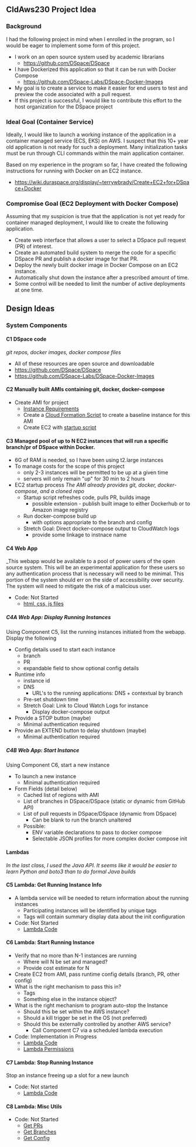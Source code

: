 ## CldAws230 Project Idea

### Background

I had the following project in mind when I enrolled in the program, so I would be eager to implement some form of this project.

- I work on an open source system used by academic librarians
  - https://github.com/DSpace/DSpace
- I have Dockerized this application so that it can be run with Docker Compose
  - https://github.com/DSpace-Labs/DSpace-Docker-Images
- My goal is to create a service to make it easier for end users to test and preview the code associated with a pull request.
- If this project is successful, I would like to contribute this effort to the host organization for the DSpace project

### Ideal Goal (Container Service)

Ideally, I would like to launch a working instance of the application in a container managed service (ECS, EKS) on AWS.
I suspect that this 10+ year old application is not ready for such a deployment.  Many initialization tasks must be run through CLI commands within the main application container.

Based on my experience in the program so far, I have created the following instructions for running with Docker on an EC2 instance.
- https://wiki.duraspace.org/display/~terrywbrady/Create+EC2+for+DSpace+Docker

### Compromise Goal (EC2 Deployment with Docker Compose)

Assuming that my suspicion is true that the application is not yet ready for container managed deployment, I would like to create the following application.
- Create web interface that allows a user to select a DSpace pull request (PR) of interest.
- Create an automated build system to merge the code for a specific DSpace PR and publish a docker image for that PR.
- Deploy the newly built docker image in Docker Compose on an EC2 instance.
- Automatically shut down the instance after a prescribed amount of time.
- Some control will be needed to limit the number of active deployments at one time.

## Design Ideas

### System Components

#### C1 DSpace code
_git repos, docker images, docker compose files_
- All of these resources are open source and downloadable
- https://github.com/DSpace/DSpace
- https://github.com/DSpace-Labs/DSpace-Docker-Images

#### C2 Manually built AMIs containing git, docker, docker-compose
- Create AMI for project
  - [Instance Requirements](https://wiki.duraspace.org/display/~terrywbrady/Create+EC2+for+DSpace+Docker)
  - Create a [Cloud Formation Script](bootstrap/ec2-cloudformation.json) to create a baseline instance for this AMI
  - Create EC2 with [startup script](bootstrap/startup.sh)

#### C3 Managed pool of up to N EC2 instances that will run a specific branch/pr of DSpace within Docker.
- 6G of RAM is needed, so I have been using t2.large instances
- To manage costs for the scope of this project
  - only 2-3 instances will be permitted to be up at a given time
  - servers will only remain "up" for 30 min to 2 hours
- EC2 startup process
_The AMI already provides git, docker, docker-compose, and a cloned repo_
  - Startup script refreshes code, pulls PR, builds image
    - possible extension - publish built image to either Dockerhub or to Amazon image registry
  - Run docker-compose build up
    - with options appropriate to the branch and config
  - Stretch Goal: Direct docker-compose output to CloudWatch logs
    - provide some linkage to instnace name

#### C4 Web App
_This webapp would be available to a pool of power users of the open source system. This will be an experimental application for these users so any authentication process that is necessary will need to be minimal. This portion of the system should err on the side of accessibility over security.  The system will need to mitigate the risk of a malicious user.

- Code: Not Started
  - [html, css, js files](web)

##### C4A Web App: Display Running Instances
Using Component C5, list the running instances initiated from the webapp.  Display the following
- Config details used to start each instance
  - branch
  - PR
  - expandable field to show optional config details
- Runtime info
  - instance id
  - DNS
    - URL's to the running applications: DNS + contextual by branch
  - Pre-set shutdown time
  - Stretch Goal: Link to Cloud Watch Logs for instance
    - Display docker-compose output
- Provide a STOP button (maybe)
  - Minimal authentication required
- Provide an EXTEND button to delay shutdown (maybe)
  - Minimal authentication required

##### C4B Web App: Start Instance
Using Component C6, start a new instance
- To launch a new instance
  - Minimal authentication required
- Form Fields (detail below)
  - Cached list of regions with AMI
  - List of branches in DSpace/DSpace (static or dynamic from GitHub API)
  - List of pull requests in DSpace/DSpace (dynamic from DSpace)
    - Can be blank to run the branch unaltered    
  - Possible:
    - ENV variable declarations to pass to docker compose
    - Selectable JSON profiles for more complex docker compose init

#### Lambdas
_In the last class, I used the Java API.  It seems like it would be easier to learn Python and boto3 than to do formal Java builds_

#### C5 Lambda: Get Running Instance Info
- A lambda service will be needed to return information about the running instances
  - Participating instances will be identified by unique tags
  - Tags will contain summary display data about the init configuration
- Code: Not Started
  - [Lambda Code](lambda/getInstances.py)


#### C6 Lambda: Start Running Instance
- Verify that no more than N-1 instances are running
  - Where will N be set and managed?
  - Provide cost estimate for N
- Create EC2 from AMI, pass runtime config details (branch, PR, other config)
- What is the right mechanism to pass this in?
  - Tags
  - Something else in the instance object?
- What is the right mechanism to program auto-stop the Instance
  - Should this be set within the AWS instance?
  - Should a kill trigger be set in the OS (not preferred)
  - Should this be externally controlled by another AWS service?
    - Call Component C7 via a scheduled lambda execution
- Code: Implementation in Progress
  - [Lambda Code](lambda/startInstance.py)
  - [Lambda Permissions](lambda/lambdaPerms.json)

#### C7 Lambda: Stop Running Instance
Stop an instance freeing up a slot for a new launch

- Code: Not started
  - [Lambda Code](lambda/stopInstance.py)

#### C8 Lambda: Misc Utils
- Code: Not Started
  - [Get PRs](lambda/getPRs.py)
  - [Get Branches](lambda/getBranches.py)
  - [Get Config](lambda/getConfig.py)
